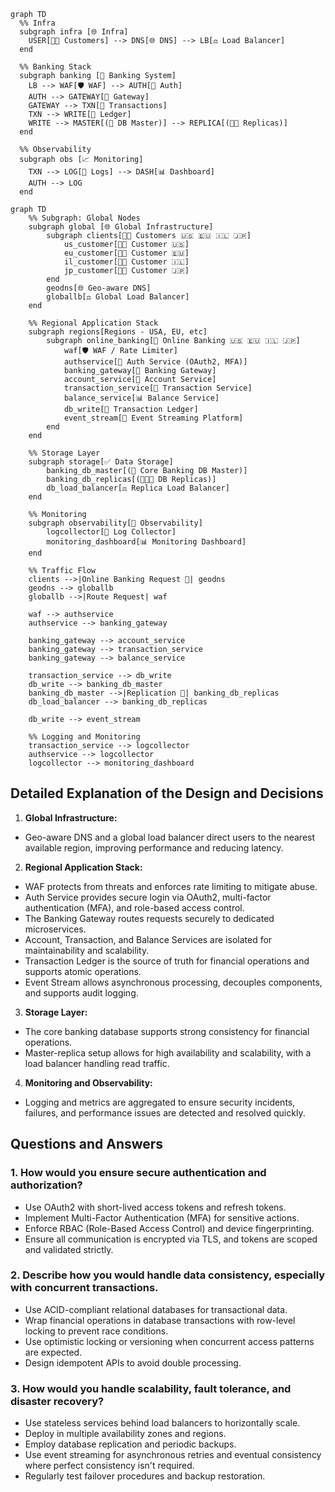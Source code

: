 ```mermaid
graph TD
  %% Infra
  subgraph infra [🌐 Infra]
    USER[🧑‍💻 Customers] --> DNS[🌐 DNS] --> LB[⚖️ Load Balancer]
  end

  %% Banking Stack
  subgraph banking [🏦 Banking System]
    LB --> WAF[🛡️ WAF] --> AUTH[🔐 Auth]
    AUTH --> GATEWAY[🏦 Gateway]
    GATEWAY --> TXN[🔄 Transactions]
    TXN --> WRITE[📒 Ledger]
    WRITE --> MASTER[(📒 DB Master)] --> REPLICA[(📒📒 Replicas)]
  end

  %% Observability
  subgraph obs [📈 Monitoring]
    TXN --> LOG[📜 Logs] --> DASH[📊 Dashboard]
    AUTH --> LOG
  end
```

```mermaid
graph TD
	%% Subgraph: Global Nodes
	subgraph global [🌐 Global Infrastructure]
        subgraph clients[🧑‍💻 Customers 🇺🇸 🇪🇺 🇮🇱 🇯🇵]
            us_customer[🧑‍💻 Customer 🇺🇸]
            eu_customer[🧑‍💻 Customer 🇪🇺]
            il_customer[🧑‍💻 Customer 🇮🇱]
            jp_customer[🧑‍💻 Customer 🇯🇵]
        end
        geodns[🌐 Geo-aware DNS]
        globallb[⚖️ Global Load Balancer]
	end

    %% Regional Application Stack
    subgraph regions[Regions - USA, EU, etc]
        subgraph online_banking[🏦 Online Banking 🇺🇸 🇪🇺 🇮🇱 🇯🇵]
            waf[🛡️ WAF / Rate Limiter]
            authservice[🔐 Auth Service (OAuth2, MFA)]
            banking_gateway[🏦 Banking Gateway]
            account_service[💼 Account Service]
            transaction_service[🔄 Transaction Service]
            balance_service[📊 Balance Service]
            db_write[📒 Transaction Ledger]
            event_stream[📡 Event Streaming Platform]
        end
    end

	%% Storage Layer
	subgraph storage[✅ Data Storage]
		banking_db_master[(📒 Core Banking DB Master)]
        banking_db_replicas[(📒📒📒 DB Replicas)]
		db_load_balancer[⚖️ Replica Load Balancer]
	end

	%% Monitoring
	subgraph observability[🧭 Observability]
        logcollector[📜 Log Collector]
        monitoring_dashboard[📊 Monitoring Dashboard]
	end

	%% Traffic Flow
	clients -->|Online Banking Request 💼| geodns
	geodns --> globallb
    globallb -->|Route Request| waf

    waf --> authservice
    authservice --> banking_gateway

    banking_gateway --> account_service
    banking_gateway --> transaction_service
    banking_gateway --> balance_service

    transaction_service --> db_write
    db_write --> banking_db_master
    banking_db_master -->|Replication 🔁| banking_db_replicas
    db_load_balancer --> banking_db_replicas

    db_write --> event_stream

	%% Logging and Monitoring
	transaction_service --> logcollector
	authservice --> logcollector
	logcollector --> monitoring_dashboard
```

<div style="page-break-after: always;"></div>

## Detailed Explanation of the Design and Decisions

 1. **Global Infrastructure:**
 - Geo-aware DNS and a global load balancer direct users to the nearest available region, improving performance and reducing latency.

 2. **Regional Application Stack:**
 - WAF protects from threats and enforces rate limiting to mitigate abuse.
 - Auth Service provides secure login via OAuth2, multi-factor authentication (MFA), and role-based access control.
 - The Banking Gateway routes requests securely to dedicated microservices.
 - Account, Transaction, and Balance Services are isolated for maintainability and scalability.
 - Transaction Ledger is the source of truth for financial operations and supports atomic operations.
 - Event Stream allows asynchronous processing, decouples components, and supports audit logging.

 3. **Storage Layer:**
 - The core banking database supports strong consistency for financial operations.
 - Master-replica setup allows for high availability and scalability, with a load balancer handling read traffic.

 4. **Monitoring and Observability:**
 - Logging and metrics are aggregated to ensure security incidents, failures, and performance issues are detected and resolved quickly.

<div style="page-break-after: always;"></div>

## Questions and Answers

### 1. How would you ensure secure authentication and authorization?

- Use OAuth2 with short-lived access tokens and refresh tokens.
- Implement Multi-Factor Authentication (MFA) for sensitive actions.
- Enforce RBAC (Role-Based Access Control) and device fingerprinting.
- Ensure all communication is encrypted via TLS, and tokens are scoped and validated strictly.

### 2. Describe how you would handle data consistency, especially with concurrent transactions.

- Use ACID-compliant relational databases for transactional data.
- Wrap financial operations in database transactions with row-level locking to prevent race conditions.
- Use optimistic locking or versioning when concurrent access patterns are expected.
- Design idempotent APIs to avoid double processing.

### 3. How would you handle scalability, fault tolerance, and disaster recovery?

- Use stateless services behind load balancers to horizontally scale.
- Deploy in multiple availability zones and regions.
- Employ database replication and periodic backups.
- Use event streaming for asynchronous retries and eventual consistency where perfect consistency isn't required.
- Regularly test failover procedures and backup restoration.
